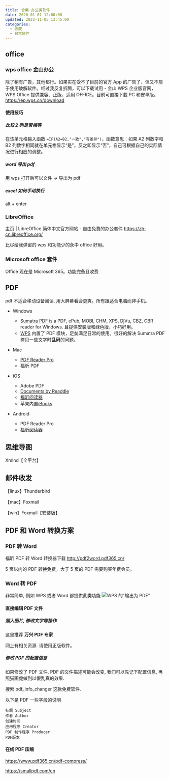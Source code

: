 ```yaml
---
title: 合集 办公类软件
date: 2020-01-01 12:00:00
updated: 2022-11-05 13:45:00
categories:
  - 收藏
  - 日常软件
---
```


## office

### wps office 金山办公

除了稍有广告，其他都行。如果实在受不了目前的官方 App 的广告了，但又不屑于使用破解软件。经过我反复折腾，可以下载试用 - 金山 WPS 企业版官网，WPS Office 提供兼容、正版、适用 OFFICE。目前可直接下载 PC 和安卓版。
<https://ep.wps.cn/download>

#### 使用技巧

##### 比较 2 列是否相等

在该单元格输入函数 `=IF(A2=B2,"一致","有差异")`，函数意思：如果 A2 列数字和 B2 列数字相同就在单元格显示“是”，反之即显示“否”，自己可根据自己的实际情况进行相应的调整。

##### word 导出 pdf

用 wps 打开后可以文件 -> 导出为 pdf

##### excel 如何手动换行

alt + enter

### LibreOffice

主页 | LibreOffice 简体中文官方网站 - 自由免费的办公套件
<https://zh-cn.libreoffice.org/>

比尽给我弹窗的 wps 和功能少的永中 office 好用。

### Microsoft office 套件

Office 现在是 Microsoft 365。功能完备且收费

## PDF

pdf 不适合移动设备阅读, 用大屏幕看会更爽。所有跟适合电脑而非手机。

* Windows
  * [Sumatra PDF] is a PDF, ePub, MOBI, CHM, XPS, DjVu, CBZ, CBR reader for Windows. 且提供安装版和绿色版，小巧好用。
  * [WPS] 内置了 PDF 模块，足矣满足日常的使用。很好的解决 Sumatra PDF 拷贝一些文字时**乱码**的问题。

* Mac
  * [PDF Reader Pro]
  * 福昕 PDF

* iOS
  * Adobe PDF
  * [Documents by Readdle](https://itunes.apple.com/cn/app/documents-by-readdle/id364901807?l=en&mt=8)
  * [福昕阅读器](http://sj.qq.com/myapp/detail.htm?apkName=com.foxit.mobile.pdf.lite)
  * 苹果内置[iBooks](https://itunes.apple.com/cn/app/ibooks/id364709193?l=en&mt=8)

* Android
  * PDF Reader Pro
  * [福昕阅读器](http://sj.qq.com/myapp/detail.htm?apkName=com.foxit.mobile.pdf.lite)

  [Sumatra PDF]: <https://www.sumatrapdfreader.org/download-free-pdf-viewer.html>
[PDF Reader Pro]: <http://www.pdfreaderpro.com/>
[WPS]: <https://pc.wps.cn/>

## 思维导图

Xmind【全平台】

## 邮件收发

【linux】Thunderbird

【mac】Foxmail

【win】Foxmail【安装版】

## PDF 和 Word 转换方案

### PDF 转 Word

福昕 PDF 转 Word 转换器下载
<http://pdf2word.pdf365.cn/>

5 页以内的 PDF 转换免费，大于 5 页的 PDF 需要购买年费会员。

### Word 转 PDF

非常简单, 例如 WPS 或者 Word 都提供此类功能
![WPS 的"输出为 PDF"](https://upload-images.jianshu.io/upload_images/1662509-e67af033923da279.png?imageMogr2/auto-orient/strip%7CimageView2/2/w/1240)

#### 直接编辑 PDF 文件

##### 插入图片, 修改文字等操作

这里推荐 **万兴 PDF 专家**

网上有相关资源. 请使用正版软件。

##### 修改 PDF 的配置信息

如果修改了 PDF 文件, PDF 的文件描述可能会改变, 我们可以先记下配置信息, 再照猫画虎做到以假乱真的效果.

搜索 pdf_info_changer 这款免费软件.

以下是 PDF 一些字段的说明

```text
标题 Subject
作者 Author
创建时间
应用程序 Creator
PDF 制作程序 Producer
PDF版本
```

#### 在线 PDF 压缩

<https://www.pdf365.cn/pdf-compress/>

<https://smallpdf.com/cn>
